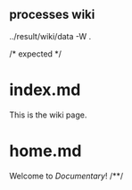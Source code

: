 ## processes wiki
../result/wiki/data -W .

/* expected */
# index.md

This is the wiki page.

# home.md

Welcome to _Documentary_!
/**/